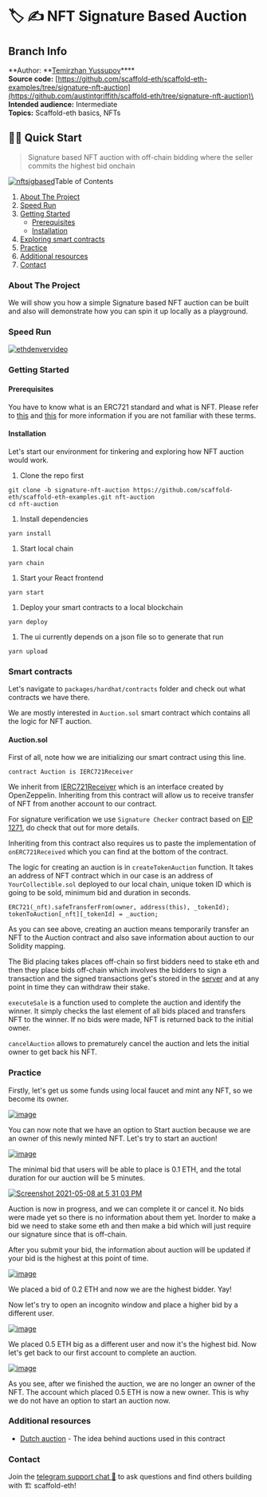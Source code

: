 # 🏷 ✍️ NFT Signature Based Auction

## &#x20;Branch Info

**Author: **[Temirzhan Yussupov](https://github.com/ironsoul0)****\
**Source code:** [https://github.com/scaffold-eth/scaffold-eth-examples/tree/signature-nft-auction](https://github.com/austintgriffith/scaffold-eth/tree/signature-nft-auction)\
**Intended audience:** Intermediate\
**Topics:** Scaffold-eth basics, NFTs

## 🏃‍♀️ Quick Start

> Signature based NFT auction with off-chain bidding where the seller commits the highest bid onchain

[![nftsigbased](https://user-images.githubusercontent.com/2653167/118852716-3e99cb80-b890-11eb-90d0-f64036ee60ed.png)](https://www.youtube.com/watch?v=z6\_D0phXb8s\&t=75s)Table of Contents

1. [About The Project](https://github.com/austintgriffith/scaffold-eth/tree/signature-nft-auction#about-the-project)
2. [Speed Run](https://github.com/austintgriffith/scaffold-eth/tree/signature-nft-auction#speed-run)
3. [Getting Started](https://github.com/austintgriffith/scaffold-eth/tree/signature-nft-auction#getting-started)
   * [Prerequisites](https://github.com/austintgriffith/scaffold-eth/tree/signature-nft-auction#prerequisites)
   * [Installation](https://github.com/austintgriffith/scaffold-eth/tree/signature-nft-auction#installation)
4. [Exploring smart contracts](https://github.com/austintgriffith/scaffold-eth/tree/signature-nft-auction#smart-contracts)
5. [Practice](https://github.com/austintgriffith/scaffold-eth/tree/signature-nft-auction#practice)
6. [Additional resources](https://github.com/austintgriffith/scaffold-eth/tree/signature-nft-auction#additional-resources)
7. [Contact](https://github.com/austintgriffith/scaffold-eth/tree/signature-nft-auction#contact)

### About The Project

We will show you how a simple Signature based NFT auction can be built and also will demonstrate how you can spin it up locally as a playground.

### Speed Run

[![ethdenvervideo](https://camo.githubusercontent.com/aeeb3ea931c2cd1a5cbb1c0f983a9ada2408539b0e3f7cae2eb0c1dd046d5cab/68747470733a2f2f696d672e796f75747562652e636f6d2f76692f777331625a3556546f6c772f687164656661756c742e6a7067)](https://youtu.be/ws1bZ5VTolw)

### Getting Started

#### Prerequisites

You have to know what is an ERC721 standard and what is NFT. Please refer to [this](http://erc721.org) and [this](https://docs.openzeppelin.com/contracts/4.x/erc721) for more information if you are not familiar with these terms.

#### Installation

Let's start our environment for tinkering and exploring how NFT auction would work.

1. Clone the repo first

```
git clone -b signature-nft-auction https://github.com/scaffold-eth/scaffold-eth-examples.git nft-auction
cd nft-auction
```

1. Install dependencies

```
yarn install
```

1. Start local chain

```
yarn chain
```

1. Start your React frontend

```
yarn start
```

1. Deploy your smart contracts to a local blockchain

```
yarn deploy
```

1. The ui currently depends on a json file so to generate that run

```
yarn upload
```

### Smart contracts

Let's navigate to `packages/hardhat/contracts` folder and check out what contracts we have there.

We are mostly interested in `Auction.sol` smart contract which contains all the logic for NFT auction.

#### Auction.sol

First of all, note how we are initializing our smart contract using this line.

```
contract Auction is IERC721Receiver
```

We inherit from [IERC721Receiver](https://docs.openzeppelin.com/contracts/4.x/api/token/erc721#IERC721Receiver) which is an interface created by OpenZeppelin. Inheriting from this contract will allow us to receive transfer of NFT from another account to our contract.

For signature verification we use `Signature Checker` contract based on [EIP 1271](https://github.com/ethereum/EIPs/blob/master/EIPS/eip-1271.md), do check that out for more details.

Inheriting from this contract also requires us to paste the implementation of `onERC721Received` which you can find at the bottom of the contract.

The logic for creating an auction is in `createTokenAuction` function. It takes an address of NFT contract which in our case is an address of `YourCollectible.sol` deployed to our local chain, unique token ID which is going to be sold, minimum bid and duration in seconds.

```
ERC721(_nft).safeTransferFrom(owner, address(this), _tokenId);
tokenToAuction[_nft][_tokenId] = _auction;
```

As you can see above, creating an auction means temporarily transfer an NFT to the Auction contract and also save information about auction to our Solidity mapping.

The Bid placing takes places off-chain so first bidders need to stake eth and then they place bids off-chain which involves the bidders to sign a transaction and the signed transactions get's stored in the [server](https://github.com/austintgriffith/scaffold-eth/blob/signature-nft-auction/packages/backend/index.js) and at any point in time they can withdraw their stake.

`executeSale` is a function used to complete the auction and identify the winner. It simply checks the last element of all bids placed and transfers NFT to the winner. If no bids were made, NFT is returned back to the initial owner.

`cancelAuction` allows to prematurely cancel the auction and lets the initial owner to get back his NFT.

### Practice

Firstly, let's get us some funds using local faucet and mint any NFT, so we become its owner.

[![image](https://github.com/austintgriffith/scaffold-eth/raw/signature-nft-auction/resources/mint.png)](https://github.com/austintgriffith/scaffold-eth/blob/signature-nft-auction/resources/mint.png)

You can now note that we have an option to Start auction because we are an owner of this newly minted NFT. Let's try to start an auction!

[![image](https://github.com/austintgriffith/scaffold-eth/raw/signature-nft-auction/resources/start\_auction.png)](https://github.com/austintgriffith/scaffold-eth/blob/signature-nft-auction/resources/start\_auction.png)

The minimal bid that users will be able to place is 0.1 ETH, and the total duration for our auction will be 5 minutes.

[![Screenshot 2021-05-08 at 5 31 03 PM](https://user-images.githubusercontent.com/26670962/117570036-2e425d80-b0e6-11eb-974e-d6f419ffa86f.png)](https://user-images.githubusercontent.com/26670962/117570036-2e425d80-b0e6-11eb-974e-d6f419ffa86f.png)

Auction is now in progress, and we can complete it or cancel it. No bids were made yet so there is no information about them yet. Inorder to make a bid we need to stake some eth and then make a bid which will just require our signature since that is off-chain.

After you submit your bid, the information about auction will be updated if your bid is the highest at this point of time.

[![image](https://github.com/austintgriffith/scaffold-eth/raw/signature-nft-auction/resources/first\_bid.png)](https://github.com/austintgriffith/scaffold-eth/blob/signature-nft-auction/resources/first\_bid.png)

We placed a bid of 0.2 ETH and now we are the highest bidder. Yay!

Now let's try to open an incognito window and place a higher bid by a different user.

[![image](https://github.com/austintgriffith/scaffold-eth/raw/signature-nft-auction/resources/highest\_bid.png)](https://github.com/austintgriffith/scaffold-eth/blob/signature-nft-auction/resources/highest\_bid.png)

We placed 0.5 ETH big as a different user and now it's the highest bid. Now let's get back to our first account to complete an auction.

[![image](https://github.com/austintgriffith/scaffold-eth/raw/signature-nft-auction/resources/finished\_auction.png)](https://github.com/austintgriffith/scaffold-eth/blob/signature-nft-auction/resources/finished\_auction.png)

As you see, after we finished the auction, we are no longer an owner of the NFT. The account which placed 0.5 ETH is now a new owner. This is why we do not have an option to start an auction now.

### Additional resources

* [Dutch auction](https://en.wikipedia.org/wiki/Dutch\_auction) - The idea behind auctions used in this contract

### Contact

Join the [telegram support chat 💬](https://t.me/joinchat/KByvmRe5wkR-8F\_zz6AjpA) to ask questions and find others building with 🏗 scaffold-eth!
